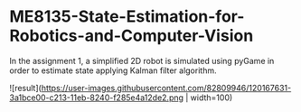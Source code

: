 # ME8135-State-Estimation-for-Robotics-and-Computer-Vision

In the assignment 1, a simplified 2D robot is simulated using pyGame in order to estimate state applying Kalman filter algorithm.

![result](https://user-images.githubusercontent.com/82809946/120167631-3a1bce00-c213-11eb-8240-f285e4a12de2.png | width=100)

